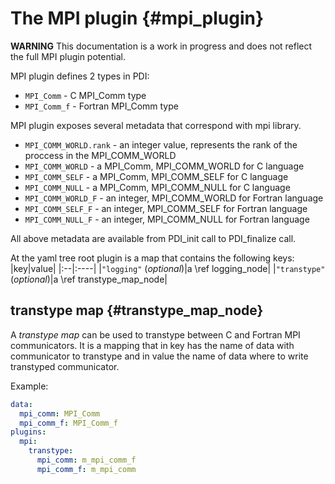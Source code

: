 # The MPI plugin {#mpi_plugin}

**WARNING** This documentation is a work in progress and does not reflect the
full MPI plugin potential.

MPI plugin defines 2 types in PDI:
* `MPI_Comm` - C MPI_Comm type
* `MPI_Comm_f` - Fortran MPI_Comm type

MPI plugin exposes several metadata that correspond with mpi library.
* `MPI_COMM_WORLD.rank` - an integer value, represents the rank of the proccess
  in the MPI_COMM_WORLD
* `MPI_COMM_WORLD` - a MPI_Comm, MPI_COMM_WORLD for C language
* `MPI_COMM_SELF` - a MPI_Comm, MPI_COMM_SELF for C language
* `MPI_COMM_NULL` - a MPI_Comm, MPI_COMM_NULL for C language
* `MPI_COMM_WORLD_F` - an integer, MPI_COMM_WORLD for Fortran language
* `MPI_COMM_SELF_F` - an integer, MPI_COMM_SELF for Fortran language
* `MPI_COMM_NULL_F` - an integer, MPI_COMM_NULL for Fortran language

All above metadata are available from PDI_init call to PDI_finalize call.

At the yaml tree root plugin is a map that contains the following keys:
|key|value|
|:--|:----|
|`"logging"` (*optional*)|a \ref logging_node|
|`"transtype"` (*optional*)|a \ref transtype_map_node|

## transtype map {#transtype_map_node}
A *transtype map* can be used to transtype between C and Fortran MPI communicators.
It is a mapping that in key has the name of data with communicator to transtype
and in value the name of data where to write transtyped communicator.

Example:

```yaml
data:
  mpi_comm: MPI_Comm
  mpi_comm_f: MPI_Comm_f
plugins:
  mpi:
    transtype:
      mpi_comm: m_mpi_comm_f
      mpi_comm_f: m_mpi_comm
```

